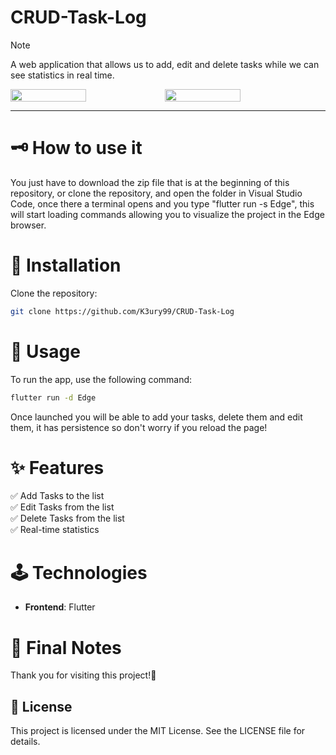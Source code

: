 # CRUD-Task-Log
> [!NOTE]  
> A web application that allows us to add, edit and delete tasks while we can see statistics in real time.

<div style="display: flex;">
  <img src="https://github.com/user-attachments/assets/99743daa-1062-43f4-973d-3aa52c93ed7d" width="49%"></img>   
  <img src="https://github.com/user-attachments/assets/2e10a89f-c4c0-4f40-9aaf-54019ef4e573" width="49%"></img> 
</div>

---

# 🗝 How to use it  
You just have to download the zip file that is at the beginning of this repository, or clone the repository, and open the folder in Visual Studio Code, once there a terminal opens and you type "flutter run -s Edge", this will start loading commands allowing you to visualize the project in the Edge browser.

# 🎈 Installation  
Clone the repository:  
   ```bash  
   git clone https://github.com/K3ury99/CRUD-Task-Log
   ```
# 🎯 Usage
To run the app, use the following command:
```bash
flutter run -d Edge
```
Once launched you will be able to add your tasks, delete them and edit them, it has persistence so don't worry if you reload the page!

# ✨ Features
✅ Add Tasks to the list  
✅ Edit Tasks from the list  
✅ Delete Tasks from the list  
✅ Real-time statistics  

# 🕹 Technologies  
- **Frontend**: Flutter  

# 🌠 Final Notes
Thank you for visiting this project!🌌

## 📔 License
This project is licensed under the MIT License. See the LICENSE file for details.

